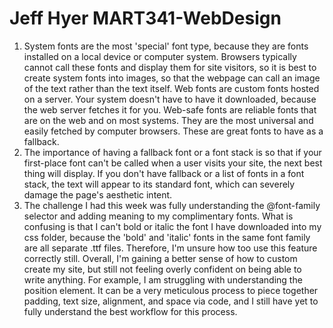 # Jeff Hyer MART341-WebDesign
1. System fonts are the most 'special' font type, because they are fonts installed on a local device or computer system. Browsers typically cannot call these fonts and display them for site visitors, so it is best to create system fonts into images, so that the webpage can call an image of the text rather than the text itself. Web fonts are custom fonts hosted on a server. Your system doesn't have to have it downloaded, because the web server fetches it for you. Web-safe fonts are reliable fonts that are on the web and on most systems. They are the most universal and easily fetched by computer browsers. These are great fonts to have as a fallback. 
2. The importance of having a fallback font or a font stack is so that if your first-place font can't be called when a user visits your site, the next best thing will display. If you don't have fallback or a list of fonts in a font stack, the text will appear to its standard font, which can severely damage the page's aesthetic intent.
3. The challenge I had this week was fully understanding the @font-family selector and adding meaning to my complimentary fonts. What is confusing is that I can't bold or italic the font I have downloaded into my css folder, because the 'bold' and 'italic' fonts in the same font family are all separate .ttf files. Therefore, I'm unsure how too use this feature correctly still. Overall, I'm gaining a better sense of how to custom create my site, but still not feeling overly confident on being able to write anything. For example, I am struggling with understanding the position element. It can be a very meticulous process to piece together padding, text size, alignment, and space via code, and I still have yet to fully understand the best workflow for this process.
